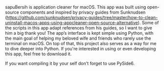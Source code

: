 sapuBersih is application cleaner for macOS. 
This app was built using open-source components and inspired by privacy guides from Sunknudsen (https://github.com/sunknudsen/privacy-guides/tree/master/how-to-clean-uninstall-macos-apps-using-appcleaner-open-source-alternative). Some of the scripts in this app adapt references from his guides, so I want to give him a big thank you!
The app’s interface is kept simple using Python, with the main goal of helping my beloved wife and friends who rarely use the terminal on macOS. On top of that, this project also serves as a way for me to dive deeper into Python.
If you're interested in using or even developing this app, feel free to download it.

If you want compiling it by your self don't forget to use PySide6.
